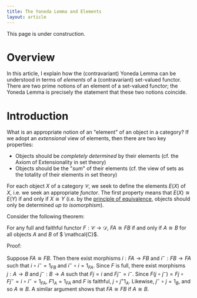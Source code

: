 ```yaml
---
title: The Yoneda Lemma and Elements
layout: article
---
```


This page is under construction.

# Overview

In this article, I explain how the (contravariant) Yoneda Lemma can be
understood in terms of *elements* of a (contravariant) set-valued functor.
There are two prime notions of an element of a set-valued functor; the Yoneda
Lemma is precisely the statement that these two notions coincide.

# Introduction

What is an appropriate notion of an "element" of an object in a category? If we
adopt an *extensional* view of elements, then there are two key properties:

* Objects should be *completely determined* by their elements (cf. the Axiom of
Extensionality in set theory)
* Objects should be the "*sum*" of their elements (cf. the view of sets as the
totality of their elements in set theory)

For each object $X$ of a category $\mathcal{C}$, we seek to define the elements
$E(X)$ of $X$, i.e. we seek an appropriate *functor*. The first property means
that $E(X) \cong E(Y)$ if and only if $X \cong Y$ (i.e. by the [principle of
equivalence](https://ncatlab.org/nlab/show/principle+of+equivalence), objects
should only be determined *up to isomorphism*).

Consider the following theorem:

For any full and faithful functor $F : \mathcal{C} \rightarrow \mathcal{D}$, $F
A \cong FB$ if and only if $A \cong B$ for all objects $A$ and $B$ of $
\mathcal{C}$.

Proof:

Suppose $FA \cong FB$. Then there exist morphisms $i : FA \rightarrow FB$ and
$i^- : FB \rightarrow FA$ such that $i \circ i^- = 1_{FB}$ and $i^- \circ i = 1_{FA}$. 
Since $F$ is full, there exist morphisms $j : A \rightarrow B$ and $j^- : B \rightarrow A$ 
such that $Fj = i$ and $Fj^- = i^-$. Since $F(j \circ j^-) = Fj \circ Fj^- = i \circ i^- = 1_{FA}$, 
$F1_A = 1_{FA}$ and $F$ is faithful, $j \circ j^ = 1_A$. Likewise, $j^- \circ j = 1_B$, 
and so $A \cong B$. A similar argument shows that $FA \cong FB$ if $A \cong B$.
